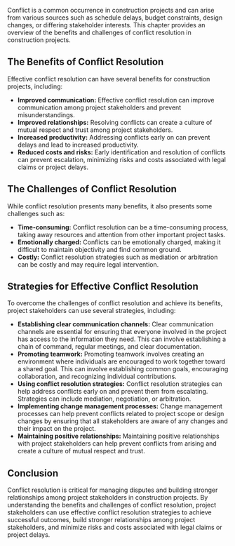 
Conflict is a common occurrence in construction projects and can arise from various sources such as schedule delays, budget constraints, design changes, or differing stakeholder interests. This chapter provides an overview of the benefits and challenges of conflict resolution in construction projects.

The Benefits of Conflict Resolution
-----------------------------------

Effective conflict resolution can have several benefits for construction projects, including:

* **Improved communication:** Effective conflict resolution can improve communication among project stakeholders and prevent misunderstandings.
* **Improved relationships:** Resolving conflicts can create a culture of mutual respect and trust among project stakeholders.
* **Increased productivity:** Addressing conflicts early on can prevent delays and lead to increased productivity.
* **Reduced costs and risks:** Early identification and resolution of conflicts can prevent escalation, minimizing risks and costs associated with legal claims or project delays.

The Challenges of Conflict Resolution
-------------------------------------

While conflict resolution presents many benefits, it also presents some challenges such as:

* **Time-consuming:** Conflict resolution can be a time-consuming process, taking away resources and attention from other important project tasks.
* **Emotionally charged:** Conflicts can be emotionally charged, making it difficult to maintain objectivity and find common ground.
* **Costly:** Conflict resolution strategies such as mediation or arbitration can be costly and may require legal intervention.

Strategies for Effective Conflict Resolution
--------------------------------------------

To overcome the challenges of conflict resolution and achieve its benefits, project stakeholders can use several strategies, including:

* **Establishing clear communication channels:** Clear communication channels are essential for ensuring that everyone involved in the project has access to the information they need. This can involve establishing a chain of command, regular meetings, and clear documentation.
* **Promoting teamwork:** Promoting teamwork involves creating an environment where individuals are encouraged to work together toward a shared goal. This can involve establishing common goals, encouraging collaboration, and recognizing individual contributions.
* **Using conflict resolution strategies:** Conflict resolution strategies can help address conflicts early on and prevent them from escalating. Strategies can include mediation, negotiation, or arbitration.
* **Implementing change management processes:** Change management processes can help prevent conflicts related to project scope or design changes by ensuring that all stakeholders are aware of any changes and their impact on the project.
* **Maintaining positive relationships:** Maintaining positive relationships with project stakeholders can help prevent conflicts from arising and create a culture of mutual respect and trust.

Conclusion
----------

Conflict resolution is critical for managing disputes and building stronger relationships among project stakeholders in construction projects. By understanding the benefits and challenges of conflict resolution, project stakeholders can use effective conflict resolution strategies to achieve successful outcomes, build stronger relationships among project stakeholders, and minimize risks and costs associated with legal claims or project delays.
